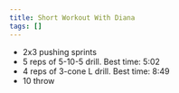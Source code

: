 ```yaml
---
title: Short Workout With Diana
tags: []
---
```


- 2x3 pushing sprints
- 5 reps of 5-10-5 drill. Best time: 5:02
- 4 reps of 3-cone L drill. Best time: 8:49
- 10 throw
